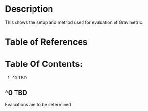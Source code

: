 # Description

This shows the setup and method used for evaluation of Gravimetric.

# Table of References


# Table Of Contents:

1. ^0 TBD


## ^0 TBD

Evaluations are to be determined
